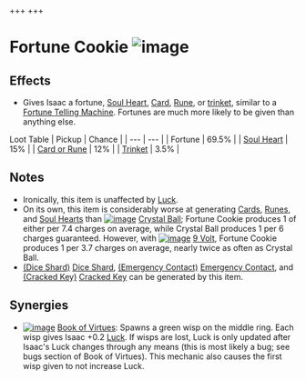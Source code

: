 +++
+++

 # Fortune Cookie ![image](/image/Fortune_Cookie.png) 

Effects
---------


* Gives Isaac a fortune, [Soul Heart](/wiki/Soul_Heart "Soul Heart"), [Card](/wiki/Card "Card"), [Rune](/wiki/Rune "Rune"), or [trinket](/wiki/Trinket "Trinket"), similar to a [Fortune Telling Machine](/wiki/Fortune_Telling_Machine "Fortune Telling Machine"). Fortunes are much more likely to be given than anything else.




Loot Table
| Pickup
 | Chance
 |
| --- | --- |
| Fortune
 | 69.5%
 |
| [Soul Heart](/wiki/Soul_Heart "Soul Heart") | 15%
 |
| [Card or Rune](/wiki/Cards_and_Runes "Cards and Runes") | 12%
 |
| [Trinket](/wiki/Trinket "Trinket") | 3.5%
 |


Notes
-------


* Ironically, this item is unaffected by [Luck](/wiki/Luck "Luck").
* On its own, this item is considerably worse at generating [Cards](/wiki/Card "Card"), [Runes](/wiki/Rune "Rune"), and [Soul Hearts](/wiki/Soul_Hearts "Soul Hearts") than [![image](/image/Crystal_Ball.png)](/wiki/Crystal_Ball "Crystal Ball") [Crystal Ball](/wiki/Crystal_Ball "Crystal Ball"); Fortune Cookie produces 1 of either per 7.4 charges on average, while Crystal Ball produces 1 per 6 charges guaranteed. However, with [![image](/image/9_Volt.png)](/wiki/9_Volt "9 Volt") [9 Volt](/wiki/9_Volt "9 Volt"), Fortune Cookie produces 1 per 3.7 charges on average, nearly twice as often as Crystal Ball.
* [(Dice Shard)](/wiki/Dice_Shard "Dice Shard") [Dice Shard](/wiki/Dice_Shard "Dice Shard"), [(Emergency Contact)](/wiki/Emergency_Contact "Emergency Contact") [Emergency Contact](/wiki/Emergency_Contact "Emergency Contact"), and [(Cracked Key)](/wiki/Cracked_Key "Cracked Key") [Cracked Key](/wiki/Cracked_Key "Cracked Key") can be generated by this item.


Synergies
-----------


* [![image](/image/Book_of_Virtues.png)](/wiki/Book_of_Virtues "Book of Virtues") [Book of Virtues](/wiki/Book_of_Virtues "Book of Virtues"): Spawns a green wisp on the middle ring. Each wisp gives Isaac +0.2 [Luck](/wiki/Luck "Luck"). If wisps are lost, Luck is only updated after Isaac's Luck changes through any means (this is most likely a bug; see bugs section of Book of Virtues). This mechanic also causes the first wisp given to not increase Luck.


